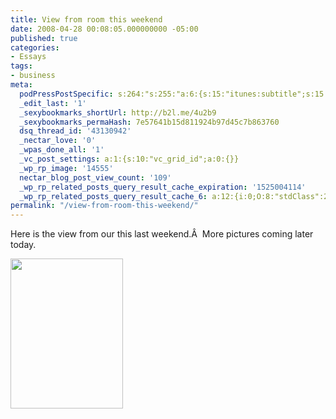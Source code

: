 ```yaml
---
title: View from room this weekend
date: 2008-04-28 00:08:05.000000000 -05:00
published: true
categories:
- Essays
tags:
- business
meta:
  podPressPostSpecific: s:264:"s:255:"a:6:{s:15:"itunes:subtitle";s:15:"##PostExcerpt##";s:14:"itunes:summary";s:15:"##PostExcerpt##";s:15:"itunes:keywords";s:17:"##WordPressCats##";s:13:"itunes:author";s:10:"##Global##";s:15:"itunes:explicit";s:7:"Default";s:12:"itunes:block";s:7:"Default";}";";
  _edit_last: '1'
  _sexybookmarks_shortUrl: http://b2l.me/4u2b9
  _sexybookmarks_permaHash: 7e57641b15d811924b97d45c7b863760
  dsq_thread_id: '43130942'
  _nectar_love: '0'
  _wpas_done_all: '1'
  _vc_post_settings: a:1:{s:10:"vc_grid_id";a:0:{}}
  _wp_rp_image: '14555'
  nectar_blog_post_view_count: '109'
  _wp_rp_related_posts_query_result_cache_expiration: '1525004114'
  _wp_rp_related_posts_query_result_cache_6: a:12:{i:0;O:8:"stdClass":2:{s:7:"post_id";s:4:"3229";s:5:"score";s:18:"13.575912431751675";}i:1;O:8:"stdClass":2:{s:7:"post_id";s:3:"695";s:5:"score";s:18:"13.575912431751675";}i:2;O:8:"stdClass":2:{s:7:"post_id";s:4:"4425";s:5:"score";s:15:"9.5848351250419";}i:3;O:8:"stdClass":2:{s:7:"post_id";s:4:"4420";s:5:"score";s:15:"9.5848351250419";}i:4;O:8:"stdClass":2:{s:7:"post_id";s:4:"3120";s:5:"score";s:15:"9.5848351250419";}i:5;O:8:"stdClass":2:{s:7:"post_id";s:3:"647";s:5:"score";s:15:"9.5848351250419";}i:6;O:8:"stdClass":2:{s:7:"post_id";s:3:"203";s:5:"score";s:15:"9.5848351250419";}i:7;O:8:"stdClass":2:{s:7:"post_id";s:4:"4806";s:5:"score";s:17:"9.276533765379005";}i:8;O:8:"stdClass":2:{s:7:"post_id";s:4:"3690";s:5:"score";s:17:"9.276533765379005";}i:9;O:8:"stdClass":2:{s:7:"post_id";s:4:"3577";s:5:"score";s:17:"9.276533765379005";}i:10;O:8:"stdClass":2:{s:7:"post_id";s:4:"1650";s:5:"score";s:17:"9.276533765379005";}i:11;O:8:"stdClass":2:{s:7:"post_id";s:4:"1647";s:5:"score";s:17:"9.276533765379005";}}
permalink: "/view-from-room-this-weekend/"
---
```

Here is the view from our this last weekend.Â  More pictures coming later today.

<img src="{{ site.baseurl }}/posts/2008/04/2449374114_4b48d868f3_m.jpg" alt="" width="180" height="240" /></p>
